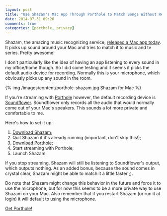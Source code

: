 ```yaml
---
layout: post
title: "Use Shazam's Mac App Through Porthole to Match Songs Without Recording Every Sound in the Room"
date: 2014-07-31 09:26
comments: true
categories: [porthole, privacy]
---
```


Shazam, the amazing music recognizing service, [released a Mac app today](http://www.shazam.com). It picks up sound around your Mac and tries to match it to music and tv series. Pretty awesome!

I don't particularly like the idea of having an app listening to every sound in my office/home though. So I did some testing and it seems it picks the default audio device for recording. Normally this is your microphone, which obviously picks up any sound in the room.

<div class="thumbnail">
{% img /images/content/porthole-shazam.jpg Shazam for Mac %}
</div>

If you're streaming with [Porthole](http://www.getporthole.com) however, the default recording device is [Soundflower](http://cycling74.com/products/soundflower/). Soundflower only records all the audio that would normally come out of your Mac's speakers. This sounds a lot more private and comfortable to me.

Here's how to set it up:

<!-- more -->

1. [Download Shazam](https://itunes.apple.com/us/app/shazam/id897118787);
1. Quit Shazam if it's already running (important, don't skip this!);
1. [Download Porthole](http://www.getporthole.com/download);
1. Start streaming with Porthole;
1. Launch Shazam.

If you stop streaming, Shazam will still be listening to Soundflower's output, which outputs nothing. As an added bonus, because the sound comes in crystal clear, Shazam might be able to match it a little faster ;).

Do note that Shazam might change this behavior in the future and force it to use the microphone, but for now this seems to be a more private way to use Shazam on your Mac. Also remember that if you restart Shazam (or run it at login) it will default to using the microphone.

<div class="text-center">
<a href="http://getporthole.com" class="btn btn-large btn-success">Get Porthole!</a>
</div>